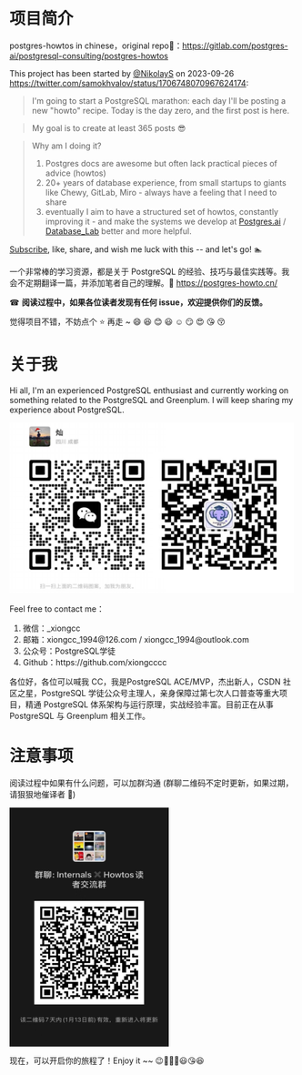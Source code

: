 # 项目简介

postgres-howtos in chinese，original repo🔗：https://gitlab.com/postgres-ai/postgresql-consulting/postgres-howtos

This project has been started by [@NikolayS]() on 2023-09-26 https://twitter.com/samokhvalov/status/1706748070967624174:

> I'm going to start a PostgreSQL marathon: each day I'll be posting a new "howto" recipe. Today is the day zero, and the first post is here.

> My goal is to create at least 365 posts 😎

> Why am I doing it?
>
> 1. Postgres docs are awesome but often lack practical pieces of advice (howtos)
> 2. 20+ years of database experience, from small startups to giants like Chewy, GitLab, Miro - always have a feeling that I need to share
> 3. eventually I aim to have a structured set of howtos, constantly improving it - and make the systems we develop at [Postgres.ai](https://Postgres.ai) / [Database_Lab](https://twitter.com/Database_Lab) better and more helpful.

[Subscribe](https://twitter.com/samokhvalov/status/1706748070967624174), like, share, and wish me luck with this -- and let's go! 🏊

一个非常棒的学习资源，都是关于 PostgreSQL 的经验、技巧与最佳实践等。我会不定期翻译一篇，并添加笔者自己的理解。🔗 https://postgres-howto.cn/

☎ **阅读过程中，如果各位读者发现有任何 issue，欢迎提供你们的反馈。**

觉得项目不错，不妨点个 ⭐️ 再走 ~ :smile: :laughing: :blush: :smiley: :relaxed: :smirk: :heart_eyes: :kissing_heart: :kissing_closed_eyes:

# 关于我

Hi all, I'm an experienced PostgreSQL enthusiast and currently working on something related to the PostgreSQL and Greenplum. I will keep sharing my experience about PostgreSQL. 

<p>
  <img src="./images/contactme.png" alt="Logo" width="500" height="300">
</p>




Feel free to contact me：

1. 微信：_xiongcc
2. 邮箱：xiongcc_1994&#8203;@126.com / xiongcc_1994&#8203;@outlook.com
3. 公众号：PostgreSQL学徒
4. Github：https\://github\.com/xiongcccc

各位好，各位可以喊我 CC，我是PostgreSQL ACE/MVP，杰出新人，CSDN 社区之星，PostgreSQL 学徒公众号主理人，亲身保障过第七次人口普查等重大项目，精通 PostgreSQL 体系架构与运行原理，实战经验丰富。目前正在从事 PostgreSQL 与 Greenplum 相关工作。

# 注意事项

阅读过程中如果有什么问题，可以加群沟通 (群聊二维码不定时更新，如果过期，请狠狠地催译者 👋)

<div style="overflow: hidden;">
  <img src="./images/wechatgroup.jpeg" alt="Logo" width="280" height="420" style="float: left; margin-right: 10px;">
  <div style="overflow: hidden; text-align: center;">
  </div>
</div>

现在，可以开启你的旅程了！Enjoy it ~~ 😉🥳🥰🤒😃😘😆
